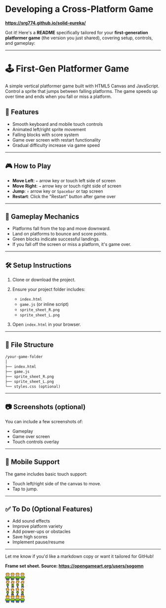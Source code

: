 # Developing a Cross-Platform Game

**https://srg774.github.io/solid-eureka/**

Got it! Here's a **README** specifically tailored for your **first-generation platformer game** (the version you just shared), covering setup, controls, and gameplay:

---

# 🕹️ First-Gen Platformer Game

A simple vertical platformer game built with HTML5 Canvas and JavaScript. Control a sprite that jumps between falling platforms. The game speeds up over time and ends when you fall or miss a platform.

## 🚀 Features

* Smooth keyboard and mobile touch controls
* Animated left/right sprite movement
* Falling blocks with score system
* Game over screen with restart functionality
* Gradual difficulty increase via game speed

---

## 🎮 How to Play

* **Move Left**: `←` arrow key or touch left side of screen
* **Move Right**: `→` arrow key or touch right side of screen
* **Jump**: `↑` arrow key or `Spacebar` or tap screen
* **Restart**: Click the "Restart" button after game over

---

## 🧱 Gameplay Mechanics

* Platforms fall from the top and move downward.
* Land on platforms to bounce and score points.
* Green blocks indicate successful landings.
* If you fall off the screen or miss a platform, it's game over.

---

## 🛠️ Setup Instructions

1. Clone or download the project.
2. Ensure your project folder includes:

   * `index.html`
   * `game.js` (or inline script)
   * `sprite_sheet_R.png`
   * `sprite_sheet_L.png`
3. Open `index.html` in your browser.

---

## 📁 File Structure

```
/your-game-folder
│
├── index.html
├── game.js
├── sprite_sheet_R.png
├── sprite_sheet_L.png
└── styles.css (optional)
```

---

## 📷 Screenshots (optional)

You can include a few screenshots of:

* Gameplay
* Game over screen
* Touch controls overlay

---

## 📱 Mobile Support

The game includes basic touch support:

* Touch left/right side of the canvas to move.
* Tap to jump.

---

## ✅ To Do (Optional Features)

* Add sound effects
* Improve platform variety
* Add power-ups or obstacles
* Save high scores
* Implement pause/resume

---

Let me know if you'd like a markdown copy or want it tailored for GitHub!


**Frame set sheet. Source: https://opengameart.org/users/sogomn**

![Frame Set Sheet (Enlarged)](https://github.com/srg774/solid-eureka/blob/main/info/guy%20(2).png)



